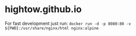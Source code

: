 # hightow.github.io
For fast development just run: `docker run -d -p 8080:80 -v ${PWD}:/usr/share/nginx/html nginx:alpine`
